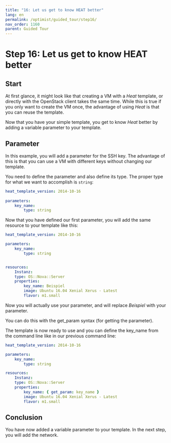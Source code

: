 ```yaml
---
title: "16: Let us get to know HEAT better"
lang: en
permalink: /optimist/guided_tour/step16/
nav_order: 1160
parent: Guided Tour
---
```


# Step 16: Let us get to know HEAT better

## Start

At first glance, it might look like that creating a VM with a *Heat* template, or
directly with the OpenStack client takes the same time. While this is true if you
only want to create the VM once, the advantage of using *Heat* is
that you can reuse the template.

Now that you have your simple template, you get to know *Heat* better by
adding a variable parameter to your template.

## Parameter

In this example, you will add a parameter for the SSH key. The advantage of this
is that you can use a VM with different keys without changing our template.

You need to define the parameter and also define its type. The proper type for
what we want to accomplish is `string`:

```yaml
heat_template_version: 2014-10-16
 
parameters:
    key_name:
        type: string
```

Now that you have defined our first parameter, you will add the same resource to
your template like this:

```yaml
heat_template_version: 2014-10-16

parameters:
    key_name:
        type: string


resources:
    Instanz:
    type: OS::Nova::Server
    properties:
        key_name: Beispiel
        image: Ubuntu 16.04 Xenial Xerus - Latest
        flavor: m1.small
```

Now you will actually use your parameter, and will replace *Beispiel* with
your parameter.

You can do this with the get\_param syntax (for getting the parameter).

The template is now ready to use and you can define the key\_name from the
command line like in our previous command line:

```yaml
heat_template_version: 2014-10-16

parameters:
    key_name:
        type: string

resources:
    Instanz:
    type: OS::Nova::Server
    properties:
        key_name: { get_param: key_name }
        image: Ubuntu 16.04 Xenial Xerus - Latest
        flavor: m1.small
```

## Conclusion

You have now added a variable parameter to your template. In the next step, you will add the network.

